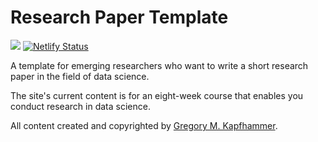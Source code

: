 # Research Paper Template

![](../../workflows/build/badge.svg) [![Netlify Status](https://api.netlify.com/api/v1/badges/1bb69b1e-36a5-4bff-8db5-920ad7209fab/deploy-status)](https://app.netlify.com/sites/readytoresearch/deploys)

A template for emerging researchers who want to write a short research paper in the field of data science.

The site's current content is for an eight-week course that enables you conduct research in data science.

All content created and copyrighted by [Gregory M. Kapfhammer](https://www.gregorykapfhammer.com/).
